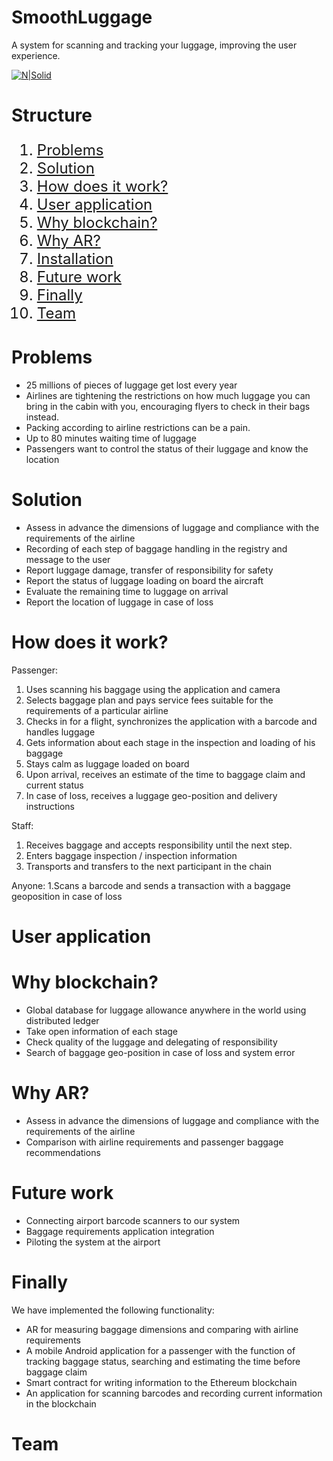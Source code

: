 # SmoothLuggage

A system for scanning and tracking your luggage, improving the user experience.

[![N|Solid](1.jpg)](https://startblock.online)

# Structure

<ol type="1" style="font-size: x-large;">
  <li> <a href="https://github.com/AntonPecherkin/SmoothLuggage#problems">Problems</a>
  <li> <a href="https://github.com/AntonPecherkin/SmoothLuggage#solution">Solution</a>
  <li> <a href="https://github.com/AntonPecherkin/SmoothLuggage#how-does-it-work">How does it work?</a>
  <li> <a href="https://github.com/AntonPecherkin/SmoothLuggage#user-application">User application</a>
  <li> <a href="https://github.com/AntonPecherkin/SmoothLuggage#why-blockchain">Why blockchain?</a>
  <li> <a href="https://github.com/AntonPecherkin/SmoothLuggage#why-ar">Why AR?</a>
  <li> <a href="https://github.com/AntonPecherkin/SmoothLuggage#installation">Installation</a>
<li> <a href="https://github.com/AntonPecherkin/SmoothLuggage#future-work">Future work</a>
<li> <a href="https://github.com/AntonPecherkin/SmoothLuggage#finally">Finally</a>
<li> <a href="https://github.com/AntonPecherkin/SmoothLuggage#team">Team</a>
</ol>

# Problems

- 25 millions of pieces of luggage get lost every year
- Airlines are tightening the restrictions on how much luggage you can bring in the cabin with you, encouraging flyers to check in their bags instead. 
- Packing according to airline restrictions can be a pain. 
- Up to 80 minutes waiting time of luggage
- Passengers want to control the status of their luggage and know the location

# Solution

- Assess in advance the dimensions of luggage and compliance with the requirements of the airline
- Recording of each step of baggage handling in the registry and message to the user
- Report luggage damage, transfer of responsibility for safety
- Report the status of luggage loading on board the aircraft
- Evaluate the remaining time to luggage on arrival
- Report the location of luggage in case of loss

# How does it work?

Passenger:
1. Uses scanning his baggage using the application and camera
2. Selects baggage plan and pays service fees suitable for the requirements of a particular airline
3. Checks in for a flight, synchronizes the application with a barcode and handles luggage
4. Gets information about each stage in the inspection and loading of his baggage
5. Stays calm as luggage loaded on board
6. Upon arrival, receives an estimate of the time to baggage claim and current status
7. In case of loss, receives a luggage geo-position and delivery instructions

Staff:
1. Receives baggage and accepts responsibility until the next step.
2. Enters baggage inspection / inspection information
3. Transports and transfers to the next participant in the chain

Anyone:
1.Scans a barcode and sends a transaction with a baggage geoposition in case of loss

# User application

# Why blockchain?

- Global database for luggage allowance anywhere in the world using distributed ledger
- Take open information of each stage
- Check quality of the luggage and delegating of responsibility 
- Search of baggage geo-position in case of loss and system error

# Why AR?

- Assess in advance the dimensions of luggage and compliance with the requirements of the airline
- Comparison with airline requirements and passenger baggage recommendations

# Future work

- Connecting airport barcode scanners to our system
- Baggage requirements application integration
- Piloting the system at the airport

# Finally

We have implemented the following functionality:
- AR for measuring baggage dimensions and comparing with airline requirements
- A mobile Android application for a passenger with the function of tracking baggage status, searching and estimating the time before baggage claim
- Smart contract for writing information to the Ethereum blockchain
- An application for scanning barcodes and recording current information in the blockchain

# Team


